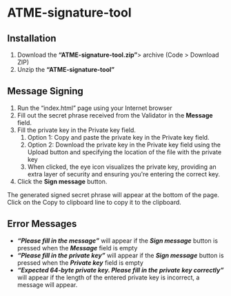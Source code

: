 # ATME-signature-tool

## Installation
<ol>
    <li>Download the <strong>“ATME-signature-tool.zip”</strong>> archive (Code > Download ZIP)</li>
    <li>Unzip the <strong>“ATME-signature-tool”</strong></li>
</ol>

## Message Signing
<ol>
    <li>Run the “index.html” page using your Internet browser</li>
    <li>Fill out the secret phrase received from the Validator in the <strong>Message</strong> field.</li>
    <li>
        Fill the private key in the Private key field.
        <ol>
            <li>Option 1: Copy and paste the private key in the Private key field.</li>
            <li>Option 2: Download the private key in the Private key field using the Upload button and specifying the location of the file with the private key</li>
            <li>When clicked, the eye icon visualizes the private key, providing an extra layer of security and ensuring you're entering the correct key.</li>
        </ol>
    </li>
    <li>Click the <strong>Sign message</strong> button.</li>
</ol>
The generated signed secret phrase will appear at the bottom of the page. Click on the Copy to clipboard line to copy it to the clipboard.

## Error Messages
- ***“Please fill in the message”*** will appear if the ***Sign message*** button is pressed when the ***Message*** field is empty
- ***“Please fill in the private key”*** will appear if the ***Sign message*** button is pressed when the ***Private key*** field is empty
- ***“Expected 64-byte private key. Please fill in the private key correctly”*** will appear if the length of the entered private key is incorrect, a message will appear.